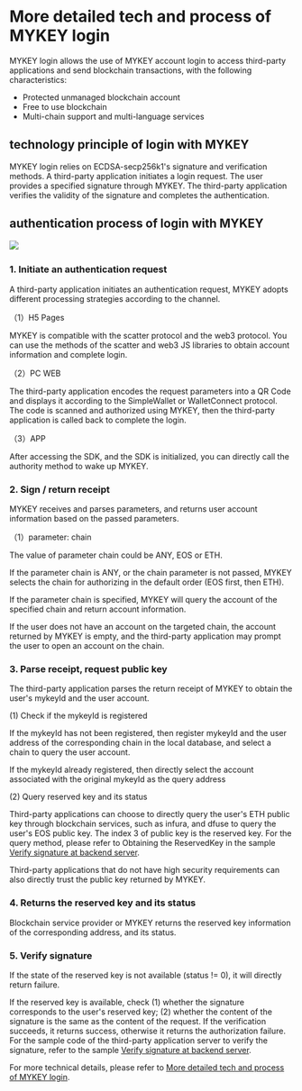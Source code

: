 # More detailed tech and process of  MYKEY login

MYKEY login allows the use of MYKEY account login to access third-party applications and send blockchain transactions, with the following characteristics:‌

* Protected unmanaged blockchain account
* Free to use blockchain
* Multi-chain support and multi-language services

## technology principle of login with MYKEY  <a id="technology-principle-of-login-with-mykey"></a>

MYKEY login relies on ECDSA-secp256k1's signature and verification methods. A third-party application initiates a login request. The user provides a specified signature through MYKEY. The third-party application verifies the validity of the signature and completes the authentication.‌

## authentication process of login with MYKEY <a id="authentication-process-of-login-with-mykey"></a>

![](https://gblobscdn.gitbook.com/assets%2F-L_kSF8M0oUJ6majSGmG%2F-M0_QwRCxAZE-nnOj6gi%2F-M0_VbaiWbiCGLwV0tR0%2Fimage.png?alt=media&token=1c2e5b52-1062-4984-8bf5-b899b199ec0b)‌

### 1. Initiate an authentication request‌ <a id="1-initiate-an-authentication-request"></a>

A third-party application initiates an authentication request, MYKEY adopts different processing strategies according to the channel.‌

（1）H5 Pages‌

MYKEY is compatible with the scatter protocol and the web3 protocol. You can use the methods of the scatter and web3 JS libraries to obtain account information and complete login.‌

（2）PC WEB‌

The third-party application encodes the request parameters into a QR Code and displays it according to the SimpleWallet or WalletConnect protocol. The code is scanned and authorized using MYKEY, then the third-party application is called back to complete the login.‌

（3）APP‌

After accessing the SDK, and the SDK is initialized, you can directly call the authority method to wake up MYKEY.‌

### 2. Sign / return receipt <a id="2-sign-return-receipt"></a>

MYKEY receives and parses parameters, and returns user account information based on the passed parameters.‌

（1）parameter: chain‌

The value of parameter chain could be ANY, EOS or ETH.‌

If the parameter chain is ANY, or the chain parameter is not passed, MYKEY selects the chain for authorizing in the default order \(EOS first, then ETH\).‌

If the parameter chain is specified, MYKEY will query the account of the specified chain and return account information.‌

If the user does not have an account on the targeted chain, the account returned by MYKEY is empty, and the third-party application may prompt the user to open an account on the chain.‌

### 3. Parse receipt, request public key <a id="3-parse-receipt-request-public-key"></a>

The third-party application parses the return receipt of MYKEY to obtain the user's mykeyId and the user account.‌

\(1\) Check if the mykeyId is registered‌

If the mykeyId has not been registered, then register mykeyId and the user address of the corresponding chain in the local database, and select a chain to query the user account.‌

If the mykeyId already registered, then directly select the account associated with the original mykeyId as the query address‌

\(2\) Query reserved key and its status‌

Third-party applications can choose to directly query the user's ETH public key through blockchain services, such as infura, and dfuse to query the user's EOS public key. The index 3 of public key is the reserved key. For the query method, please refer to Obtaining the ReservedKey in the sample [Verify signature at backend server](https://app.gitbook.com/@mykey/s/mykey-docs/~/drafts/-M4xqUNAZZV5VvERvh0L/v/English/third-party-login-based-on-mykey/verify-signature-on-server-backend).‌

Third-party applications that do not have high security requirements can also directly trust the public key returned by MYKEY.‌

### 4. Returns the reserved key and its status‌ <a id="4-returns-the-reserved-key-and-its-status"></a>

Blockchain service provider or MYKEY returns the reserved key information of the corresponding address, and its status.‌

### 5. Verify signature <a id="5-verify-signature"></a>

If the state of the reserved key is not available \(status != 0\), it will directly return failure.‌

If the reserved key is available, check \(1\) whether the signature corresponds to the user's reserved key; \(2\) whether the content of the signature is the same as the content of the request. If the verification succeeds, it returns success, otherwise it returns the authorization failure. For the sample code of the third-party application server to verify the signature, refer to the sample [Verify signature at backend server](https://app.gitbook.com/@mykey/s/mykey-docs/~/drafts/-M4xqUNAZZV5VvERvh0L/v/English/third-party-login-based-on-mykey/verify-signature-on-server-backend).



For more technical details, please refer to [More detailed tech and process of MYKEY login](more-detailed-tech-and-process-of-mykey-login.md).

